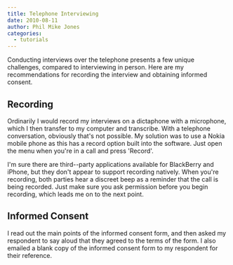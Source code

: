 ```yaml
---
title: Telephone Interviewing
date: 2010-08-11
author: Phil Mike Jones
categories:
  - tutorials
---
```


Conducting interviews over the telephone presents a few unique challenges, compared to interviewing in person.
Here are my recommendations for recording the interview and obtaining informed consent.

<!--more-->

## Recording

Ordinarily I would record my interviews on a dictaphone with a microphone, which I then transfer to my computer and transcribe.
With a telephone conversation, obviously that's not possible.
My solution was to use a Nokia mobile phone as this has a record option built into the software.
Just open the menu when you're in a call and press 'Record'.

I'm sure there are third--party applications available for BlackBerry and iPhone, but they don't appear to support recording natively.
When you're recording, both parties hear a discreet beep as a reminder that the call is being recorded.
Just make sure you ask permission before you begin recording, which leads me on to the next point.


## Informed Consent

I read out the main points of the informed consent form, and then asked my respondent to say aloud that they agreed to the terms of the form.
I also emailed a blank copy of the informed consent form to my respondent for their reference.
